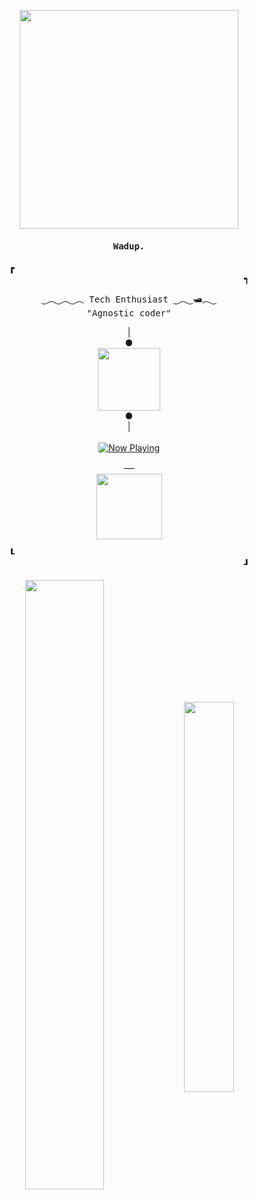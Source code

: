 <p align="center">
<!--   <img src="https://cdn.discordapp.com/attachments/1106222232834945084/1106224845001330728/neural.gif" height="350px"/> -->
  <img src="https://res.cloudinary.com/dqljtchgs/image/upload/f_auto,q_auto/v1/github-thingies/particles_g3wsuu" height="350px"/>
</p>

<h4 align="center" id="begin"><samp>Wadup.</h4>
<!-- <h4 align="center" id="begin"><samp><b><a href="">sesar</a></h4> -->

  <div align="center">
      <b>&#9487
        &#x2800&#x2800&#x2800&#x2800&#x2800&#x2800&#x2800&#x2800&#x2800&#x2800&#x2800&#x2800&#x2800&#x2800&#x2800&#x2800&#x2800&#x2800
        &#x2800&#x2800&#x2800&#x2800&#x2800&#x2800&#x2800&#x2800&#x2800&#x2800&#x2800&#x2800&#x2800&#x2800&#x2800&#x2800&#x2800&#x2800
        &#x2800&#x2800&#x2800&#x2800&#x2800&#x2800&#x2800&#x2800&#x2800&#x2800&#x2800&#x2800&#x2800&#x2800&#x2800&#x2800&#x2800&#x2800
        &#x2800&#x2800&#x2800&#x2800&#x2800&#x2800&#x2800&#x2800&#x2800&#x2800&#x2800&#x2800&#x2800&#x2800&#x2800&#x2800&#x2800&#x2800
        &#9489</b>
  </div>

<p align="center"><samp>
‿︵‿︵‿︵ Tech Enthusiast ‿︵‿🛥︵‿
<br>
"Agnostic coder"
</samp></p>

<p align="center">
  | <br> <b>&#9679</b> <br>
<!--   <img src="https://cdn.discordapp.com/attachments/1106222232834945084/1106225152141824000/eq_anim.gif" height="100px"/> -->
  <img src="https://res.cloudinary.com/dqljtchgs/image/upload/f_auto,q_auto/v1/github-thingies/eq_z7ctrx" height="100px"/>
  <br>
  <b>&#9679</b>
  <br> |
  <br> <br>
  <a href="https://open.spotify.com/user/65fzra6amq5cbvz80afbae499">
    <img src="https://spotify-now-playing-gray-omega.vercel.app/api/spotify" alt="Now Playing">
  </a>
</p>
<p align="center">&#822; &#822; &#822;<br><img src="https://api.visitorbadge.io/api/VisitorHit?user=caesariodito&repo=github-visitors-badge&labelColor=%233f26a8&countColor=%23121212" width="105px"></p>
  
<div align="center">
    <b>&#9494
        &#x2800&#x2800&#x2800&#x2800&#x2800&#x2800&#x2800&#x2800&#x2800&#x2800&#x2800&#x2800&#x2800&#x2800&#x2800&#x2800&#x2800&#x2800
        &#x2800&#x2800&#x2800&#x2800&#x2800&#x2800&#x2800&#x2800&#x2800&#x2800&#x2800&#x2800&#x2800&#x2800&#x2800&#x2800&#x2800&#x2800
        &#x2800&#x2800&#x2800&#x2800&#x2800&#x2800&#x2800&#x2800&#x2800&#x2800&#x2800&#x2800&#x2800&#x2800&#x2800&#x2800&#x2800&#x2800
        &#x2800&#x2800&#x2800&#x2800&#x2800&#x2800&#x2800&#x2800&#x2800&#x2800&#x2800&#x2800&#x2800&#x2800&#x2800&#x2800&#x2800&#x2800
      &#9498</b>
</div>

<br>


<div align="center">
  <a>
    <img align="center" src="https://github-readme-streak-stats.herokuapp.com/?user=caesariodito&theme=transparent&hide_border=true" width="50%" />
    <img align="center" src="https://github-readme-stats.vercel.app/api/top-langs/?username=caesariodito&theme=github_dark&layout=compact&hide_border=true&bg_color=00000000&hide=jupyter%20notebook,html,scss" width="40%" />
  </a>
</div>
